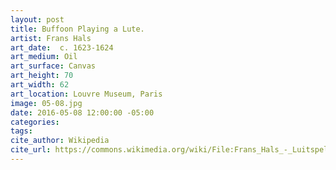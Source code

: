 ```yaml
---
layout: post
title: Buffoon Playing a Lute.
artist: Frans Hals
art_date:  c. 1623-1624
art_medium: Oil
art_surface: Canvas
art_height: 70
art_width: 62
art_location: Louvre Museum, Paris
image: 05-08.jpg
date: 2016-05-08 12:00:00 -05:00
categories:
tags:
cite_author: Wikipedia
cite_url: https://commons.wikimedia.org/wiki/File:Frans_Hals_-_Luitspelende_nar.jpg
---
```

